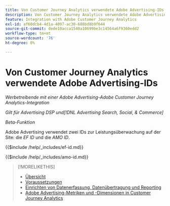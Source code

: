 ```yaml
---
title: Von Customer Journey Analytics verwendete Adobe Advertising-IDs
description: Von Customer Journey Analytics verwendete Adobe Advertising-IDs
feature: Integration with Adobe Customer Journey Analytics
exl-id: af60dcb4-4d1a-4097-ac30-688bd8b9f644
source-git-commit: dede10acca1540a10699be3c14564a6f9360edd2
workflow-type: tm+mt
source-wordcount: '76'
ht-degree: 0%

---
```


# Von Customer Journey Analytics verwendete Adobe Advertising-IDs

*Werbetreibende mit einer Adobe Advertising-Adobe Customer Journey Analytics-Integration*

*Gilt für Advertising DSP und[!DNL Advertising Search, Social, & Commerce]*

*Beta-Funktion*

Adobe Advertising verwendet zwei IDs zur Leistungsüberwachung auf der Site: die *EF ID* und die *AMO ID*.

<!-- Rewrite for CJA:

When an ad impression occurs, Adobe Advertising creates the AMO ID and EF ID values and stores them. For click-through traffic, these IDs are included in the landing page URL using the `ef_id` and `s_kwcid` (for the AMO ID) query string parameters.

Adobe Advertising distinguishes between a click-through or view-through entry to the website using the following criteria:

* A view-through entry is captured when a user visits the site after viewing an ad but not clicking it. [!DNL Analytics] or Web SDK records a view-through if two conditions are met:

    * The visitor has no click-throughs for a [!DNL DSP] or [!DNL Search, Social, & Commerce] ad during the [click lookback window](/help/integrations/analytics/prerequisites.md#lookback-a4adc).

    * The visitor has seen at least one [!DNL DSP] ad during the [impression lookback window](/help/integrations/analytics/prerequisites.md#lookback-a4adc). The last impression is passed as the view-through.

* A click-through entry is captured when a site visitor clicks an ad before entering the site. [!DNL Analytics] or Web SDK captures a click-through when either of the following conditions occurs:

    * The URL includes an EF ID and AMO ID as added to the landing page URL by Adobe Advertising.

    * The URL contains no tracking codes, but the Adobe Advertising JavaScript code detects a click within the last two minutes.

![Adobe Advertising view-based [!DNL Analytics] integration](/help/integrations/assets/a4adc-view-through-process.png)

*Figure 1: Adobe Advertising view-based [!DNL Analytics] integration*

![Adobe Advertising click URL-based [!DNL Analytics] integration](/help/integrations/assets/a4adc-click-through-process.png)

*Figure 2: Adobe Advertising click URL-based [!DNL Analytics] integration*

-->

<!-- ## Adobe Advertising EF IDs {#ef-id} -->

{{$include /help/_includes/ef-id.md}}

<!-- ## Adobe Advertising AMO IDs {#amo-id} -->

{{$include /help/_includes/amo-id.md}}

<!-- rewrite for CJA:

### AMO ID Dimension in [!DNL Customer Journey Analytics]

In Analytics reports, you can find AMO ID data by searching for the [!UICONTROL AMO ID] dimension and using the [!UICONTROL AMO ID Instances] metric. The [!UICONTROL AMO ID] dimension houses all AMO ID values captured, whereas the [!UICONTROL AMO ID Instances] metric indicates how often an AMO ID value was captured by the site. For example, if the same search ad was clicked four times but Analytics tracked seven site entries, then [!UICONTROL AMO ID Instances] would be seven (7) and [!UICONTROL Clicks] would be four (4).

For any reporting or auditing within [!DNL Analytics], the best practice is to use the AMO ID along with its corresponding instance. For more information, see "[Click-Through Data Validation for [!DNL Analytics for Advertising]](data-variances.md#data-validation)" in "Expected Data Variances Between [!DNL Analytics] and Adobe Advertising."

-->

>[!MORELIKETHIS]
>
>* [Übersicht](overview.md)
>* [Voraussetzungen](prerequisites.md)
>* [Einrichten von Datenerfassung, Datenübertragung und Reporting](set-up.md)
>* [Adobe Advertising-Metriken und -Dimensionen in Customer Journey Analytics](advertising-data-in-cja.md)
